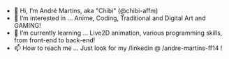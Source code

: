 - 👋 Hi, I’m André Martins, aka "Chibi" (@chibi-affm)
- 👀 I’m interested in ... Anime, Coding, Traditional and Digital Art and GAMING!
- 🌱 I’m currently learning ... Live2D animation, various programming skills, from front-end to back-end!
- 📫 How to reach me ... Just look for my /linkedin @ /andre-martins-ff14 !

<!---
chibi-affm/chibi-affm is a ✨ special ✨ repository because its `README.md` (this file) appears on your GitHub profile.
You can click the Preview link to take a look at your changes.
--->
